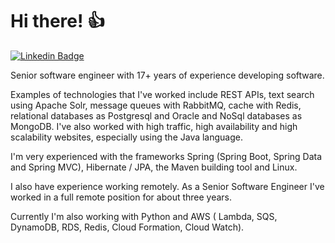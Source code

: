 # Hi there! :+1:

[![Linkedin Badge](https://img.shields.io/badge/-LinkedIn-blue?style=flat-square&logo=Linkedin&logoColor=white&link=https://www.linkedin.com/in/rkaraujo)](https://www.linkedin.com/in/rkaraujo)

Senior software engineer with 17+ years of experience developing software.

Examples of technologies that I've worked include REST APIs, text search using Apache Solr, message queues with RabbitMQ, cache with Redis, relational databases as Postgresql and Oracle and NoSql databases as MongoDB. I've also worked with high traffic, high availability and high scalability websites, especially using the Java language.

I'm very experienced with the frameworks Spring (Spring Boot, Spring Data and Spring MVC), Hibernate / JPA, the Maven building tool and Linux.

I also have experience working remotely. As a Senior Software Engineer I've worked in a full remote position for about three years.

Currently I'm also working with Python and AWS ( Lambda, SQS, DynamoDB, RDS, Redis, Cloud Formation, Cloud Watch).

<!--
**rkaraujo/rkaraujo** is a ✨ _special_ ✨ repository because its `README.md` (this file) appears on your GitHub profile.

Here are some ideas to get you started:

- 🔭 I’m currently working on ...
- 🌱 I’m currently learning ...
- 👯 I’m looking to collaborate on ...
- 🤔 I’m looking for help with ...
- 💬 Ask me about ...
- 📫 How to reach me: ...
- 😄 Pronouns: ...
- ⚡ Fun fact: ...
-->
